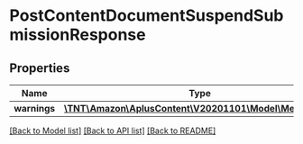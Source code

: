 # PostContentDocumentSuspendSubmissionResponse

## Properties
Name | Type | Description | Notes
------------ | ------------- | ------------- | -------------
**warnings** | [**\TNT\Amazon\AplusContent\V20201101\Model\MessageSet**](MessageSet.md) |  | [optional] 

[[Back to Model list]](../README.md#documentation-for-models) [[Back to API list]](../README.md#documentation-for-api-endpoints) [[Back to README]](../README.md)



